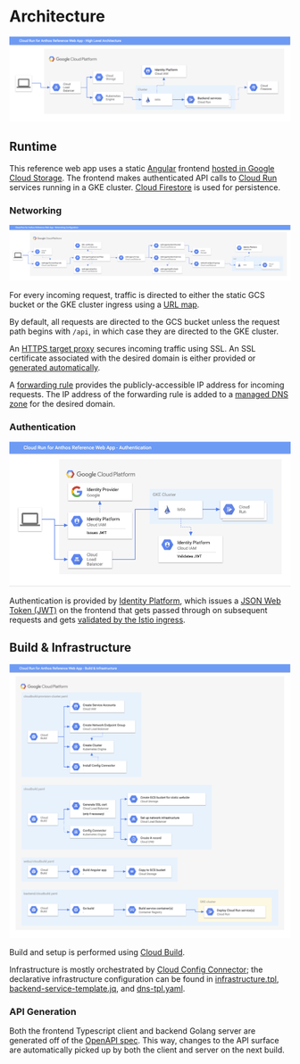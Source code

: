 # Architecture

![high level architecture](./img/architecture-diagram.png)

## Runtime

This reference web app uses a static [Angular][] frontend
[hosted in Google Cloud Storage][]. The frontend makes authenticated API calls
to [Cloud Run][] services running in a GKE cluster. [Cloud Firestore][] is used
for persistence.

### Networking

![networking diagram](./img/networking-diagram.png)

For every incoming request, traffic is directed to either the static GCS bucket
or the GKE cluster ingress using a [URL map][].

By default, all requests are directed to the GCS bucket unless the request path
begins with `/api`, in which case they are directed to the GKE cluster.

An [HTTPS target proxy][] secures incoming traffic using SSL. An SSL certificate
associated with the desired domain is either provided or [generated automatically][].

A [forwarding rule][] provides the publicly-accessible IP address for incoming requests.
The IP address of the forwarding rule is added to a [managed DNS zone][] for the
desired domain.

### Authentication

![authentication diagram](./img/authentication-diagram.png)

Authentication is provided by [Identity Platform][], which issues
a [JSON Web Token (JWT)][] on the frontend that gets passed through
on subsequent requests and gets [validated by the Istio ingress][].

## Build & Infrastructure

![build diagram](./img/build-diagram.png)

Build and setup is performed using [Cloud Build][].

Infrastructure is mostly orchestrated by [Cloud Config Connector][];
the declarative infrastructure configuration can be found in
[infrastructure.tpl][], [backend-service-template.jq][], and [dns-tpl.yaml][].

### API Generation

Both the frontend Typescript client and backend Golang server are
generated off of the [OpenAPI spec][]. This way, changes to the API
surface are automatically picked up by both the client and server
on the next build.

[high level architecture]: ./high-level-diagram.svg
[Angular]: https://angular.io/
[hosted in Google Cloud Storage]: https://cloud.google.com/storage/docs/hosting-static-website
[Cloud Run]: https://cloud.google.com/run/docs/gke/setup
[Cloud Firestore]: https://cloud.google.com/firestore
[networking diagram]: ./networking-diagram.svg
[Cloud Config Connector]: https://cloud.google.com/config-connector/docs/overview
[infrastructure.tpl]: infrastructure.tpl
[backend-service-template.jq]: backend-service-template.jq
[dns-tpl.yaml]: dns-tpl.yaml
[Cloud Build]: https://cloud.google.com/cloud-build
[URL map]: https://cloud.google.com/load-balancing/docs/url-map
[HTTPS target proxy]: https://cloud.google.com/load-balancing/docs/target-proxies
[forwarding rule]: https://cloud.google.com/load-balancing/docs/forwarding-rule-concepts
[managed DNS zone]: https://cloud.google.com/dns/docs/overview#dns-managed-zones
[generated automatically]: https://cloud.google.com/load-balancing/docs/ssl-certificates/google-managed-certs
[authentication diagram]: ./authentication-diagram.svg
[Identity Platform]: https://cloud.google.com/identity-platform
[JSON Web Token (JWT)]: https://tools.ietf.org/html/rfc7519
[validated by the Istio ingress]: https://cloud.google.com/solutions/authenticating-cloud-run-on-gke-end-users-using-istio-and-identity-platform
[build diagram]: ./build-diagram.svg
[OpenAPI spec]: ../openapi.yaml